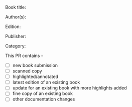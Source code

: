 Book title:

Author(s):

Edition:

Publisher:

Category:

This PR contains -

- [ ] new book submission
- [ ] scanned copy
- [ ] highlighted/annotated
- [ ] latest edition of an existing book
- [ ] update for an existing book with more highlights added
- [ ] fine copy of an existing book
- [ ] other documentation changes
